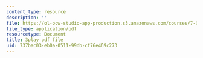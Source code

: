 ```yaml
---
content_type: resource
description: ''
file: https://ol-ocw-studio-app-production.s3.amazonaws.com/courses/7-012-introduction-to-biology-fall-2004/737bac03eb0a051199dbcf76e469c273_xN-sQdVaDr4.pdf
file_type: application/pdf
resourcetype: Document
title: 3play pdf file
uid: 737bac03-eb0a-0511-99db-cf76e469c273
---
```

